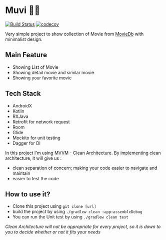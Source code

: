 Muvi :construction_worker::hammer:
=====
[![Build Status](https://travis-ci.com/andriiginting/Muvi.svg?branch=master)](https://travis-ci.com/andriiginting/Muvi)
[![codecov](https://codecov.io/gh/andriiginting/Muvi/branch/master/graph/badge.svg?token=JGB5AOHJRF)](https://codecov.io/gh/andriiginting/Muvi)
 
Very simple project to show collection of Movie from [MovieDb](https://developers.themoviedb.org) with minimalist design.

Main Feature
-------------
* Showing List of Movie
* Showing detail movie and similar movie
* Showing your favorite movie

Tech Stack
----------
* AndroidX
* Kotlin
* RXJava
* Retrofit for network request
* Room
* Glide
* Mockito for unit testing
* Dagger for DI

In this project I'm using MVVM - Clean Architecture. By implementing clean architecture, it will give us :  
- clean separation of concern; making your code easier to navigate and maintain
- easier to test the code

How to use it?
------
- Clone this project using `git clone [url]`
- build the project by using `./gradlew clean :app:assembleDebug`
- You can run the Unit test by using `./gradlew clean test`

*Clean Architecture will not be appropriate for every project, so it is down to you to decide whether or not it fits your needs*
